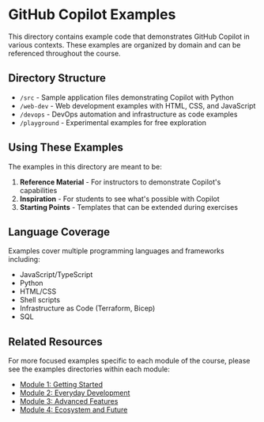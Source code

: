 # GitHub Copilot Examples

This directory contains example code that demonstrates GitHub Copilot in various contexts. These examples are organized by domain and can be referenced throughout the course.

## Directory Structure

- `/src` - Sample application files demonstrating Copilot with Python
- `/web-dev` - Web development examples with HTML, CSS, and JavaScript
- `/devops` - DevOps automation and infrastructure as code examples
- `/playground` - Experimental examples for free exploration

## Using These Examples

The examples in this directory are meant to be:

1. **Reference Material** - For instructors to demonstrate Copilot's capabilities
2. **Inspiration** - For students to see what's possible with Copilot
3. **Starting Points** - Templates that can be extended during exercises

## Language Coverage

Examples cover multiple programming languages and frameworks including:

- JavaScript/TypeScript
- Python
- HTML/CSS
- Shell scripts
- Infrastructure as Code (Terraform, Bicep)
- SQL

## Related Resources

For more focused examples specific to each module of the course, please see the examples directories within each module:

- [Module 1: Getting Started](../modules/01-getting-started/examples)
- [Module 2: Everyday Development](../modules/02-everyday-development/examples)
- [Module 3: Advanced Features](../modules/03-advanced-features/examples)
- [Module 4: Ecosystem and Future](../modules/04-ecosystem-future/examples)